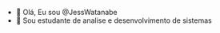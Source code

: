 - 👋 Olá, Eu sou @JessWatanabe
- 👀 Sou estudante de analise e desenvolvimento de sistemas

<!---
JessWatanabe/JessWatanabe is a ✨ special ✨ repository because its `README.md` (this file) appears on your GitHub profile.
You can click the Preview link to take a look at your changes.
--->
